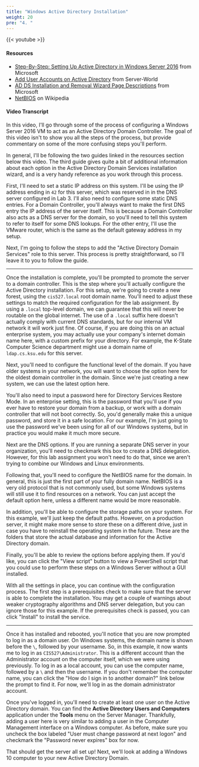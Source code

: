 ```yaml
---
title: "Windows Active Directory Installation"
weight: 20
pre: "4. "
---
```


{{< youtube  >}}

#### Resources

* [Step-By-Step: Setting Up Active Directory in Windows Server 2016](https://blogs.technet.microsoft.com/canitpro/2017/02/22/step-by-step-setting-up-active-directory-in-windows-server-2016/) from Microsoft
* [Add User Accounts on Active Directory](https://www.server-world.info/en/note?os=Windows_Server_2016&p=active_directory&f=3) from Server-World
* [AD DS Installation and Removal Wizard Page Descriptions](https://docs.microsoft.com/en-us/windows-server/identity/ad-ds/deploy/ad-ds-installation-and-removal-wizard-page-descriptions) from Microsoft
* [NetBIOS](https://en.wikipedia.org/wiki/NetBIOS) on Wikipedia

#### Video Transcript

In this video, I'll go through some of the process of configuring a Windows Server 2016 VM to act as an Active Directory Domain Controller. The goal of this video isn't to show you all the steps of the process, but provide commentary on some of the more confusing steps you'll perform.

In general, I'll be following the two guides linked in the resources section below this video. The third guide gives quite a bit of additional information about each option in the Active Directory Domain Services installation wizard, and is a very handy reference as you work through this process.

First, I'll need to set a static IP address on this system. I'll be using the IP address ending in `42` for this server, which was reserved in in the DNS server configured in Lab 3. I'll also need to configure some static DNS entries. For a Domain Controller, you'll always want to make the first DNS entry the IP address of the server itself. This is because a Domain Controller also acts as a DNS server for the domain, so you'll need to tell this system to refer to itself for some DNS lookups. For the other entry, I'll use the VMware router, which is the same as the default gateway address in my setup.

Next, I'm going to follow the steps to add the "Active Directory Domain Services" role to this server. This process is pretty straightforward, so I'll leave it to you to follow the guide.

---

Once the installation is complete, you'll be prompted to promote the server to a domain controller. This is the step where you'll actually configure the Active Directory installation. For this setup, we're going to create a new forest, using the `cis527.local` root domain name. You'll need to adjust these settings to match the required configuration for the lab assignment. By using a `.local` top-level domain, we can guarantee that this will never be routable on the global internet. The use of a `.local` suffix here doesn't actually comply with current DNS standards, but for our internal VM network it will work just fine. Of course, if you are doing this on an actual enterprise system, you may actually use your company's internet domain name here, with a custom prefix for your directory. For example, the K-State Computer Science department might use a domain name of `ldap.cs.ksu.edu` for this server.

Next, you'll need to configure the functional level of the domain. If you have older systems in your network, you will want to choose the option here for the oldest domain controller in the domain. Since we're just creating a new system, we can use the latest option here.

You'll also need to input a password here for Directory Services Restore Mode. In an enterprise setting, this is the password that you'll use if you ever have to restore your domain from a backup, or work with a domain controller that will not boot correctly. So, you'd generally make this a unique password, and store it in a safe location. For our example, I'm just going to use the password we've been using for all of our Windows systems, but in practice you would make it much more secure.

Next are the DNS options. If you are running a separate DNS server in your organization, you'll need to checkmark this box to create a DNS delegation. However, for this lab assignment you won't need to do that, since we aren't trying to combine our Windows and Linux environments.

Following that, you'll need to configure the NetBIOS name for the domain. In general, this is just the first part of your fully domain name. NetBIOS is a very old protocol that is not commonly used, but some Windows systems will still use it to find resources on a network. You can just accept the default option here, unless a different name would be more reasonable.

In addition, you'll be able to configure the storage paths on your system. For this example, we'll just keep the default paths. However, on a production server, it might make more sense to store these on a different drive, just in case you have to reinstall the operating system in the future. These are the folders that store the actual database and information for the Active Directory domain.

Finally, you'll be able to review the options before applying them. If you'd like, you can click the "View script" button to view a PowerShell script that you could use to perform these steps on a Windows Server without a GUI installed.

With all the settings in place, you can continue with the configuration process. The first step is a prerequisites check to make sure that the server is able to complete the installation. You may get a couple of warnings about weaker cryptography algorithms and DNS server delegation, but you can ignore those for this example. If the prerequisites check is passed, you can click "Install" to install the service.

---

Once it has installed and rebooted, you'll notice that you are now prompted to log in as a domain user. On Windows systems, the domain name is shown before the `\`, followed by your username. So, in this example, it now wants me to log in as `CIS527\Administrator`. This is a different account than the Administrator account on the computer itself, which we were using previously. To log in as a local account, you can use the computer name, followed by a `\` and then the username. If you don't remember the computer name, you can click the "How do I sign in to another domain?" link below the prompt to find it. For now, we'll log in as the domain administrator account.

Once you've logged in, you'll need to create at least one user on the Active Directory domain. You can find the **Active Directory Users and Computers** application under the **Tools** menu on the Server Manager. Thankfully, adding a user here is very similar to adding a user in the Computer Management interface on a Windows computer. As before, make sure you uncheck the box labeled "User must change password at next logon" and checkmark the "Password never expires" box for now.

That should get the server all set up! Next, we'll look at adding a Windows 10 computer to your new Active Directory Domain.
